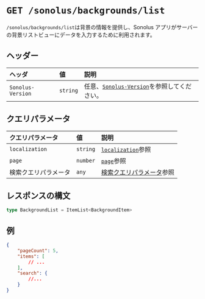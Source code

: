 # `GET /sonolus/backgrounds/list`

`/sonolus/backgrounds/list`は背景の情報を提供し、Sonolus アプリがサーバーの背景リストビューにデータを入力するために利用されます。

## ヘッダー

| ヘッダ            | 値       | 説明                                                                      |
| :---------------- | :------- | :------------------------------------------------------------------------ |
| `Sonolus-Version` | `string` | 任意、[`Sonolus-Version`](../headers/sonolus-version)を参照してください。 |

## クエリパラメータ

| クエリパラメータ     | 値       | 説明                                                                    |
| :------------------- | :------- | :---------------------------------------------------------------------- |
| `localization`       | `string` | [`localization`](../query-parameters/localization)参照                  |
| `page`               | `number` | [`page`](../query-parameters/page)参照                                  |
| 検索クエリパラメータ | `any`    | [検索クエリパラメータ](../query-parameters/search-query-parameters)参照 |

## レスポンスの構文

```ts
type BackgroundList = ItemList<BackgroundItem>
```

## 例

```json
{
    "pageCount": 5,
    "items": [
        // ...
    ],
    "search": {
        //...
    }
}
```
